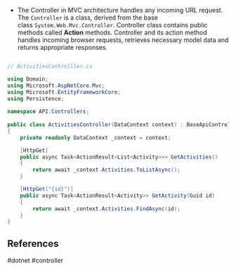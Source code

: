 * The Controller in MVC architecture handles any incoming URL request. The `Controller` is a class, derived from the base class `System.Web.Mvc.Controller`. Controller class contains public methods called **Action** methods. Controller and its action method handles incoming browser requests, retrieves necessary model data and returns appropriate responses.

``` c#

// ActivitiesControlller.cs

using Domain;
using Microsoft.AspNetCore.Mvc;
using Microsoft.EntityFrameworkCore;
using Persistence;
  
namespace API.Controllers;
  
public class ActivitiesController(DataContext context) : BaseApiController
{
    private readonly DataContext _context = context;

    [HttpGet]
    public async Task<ActionResult<List<Activity>>> GetActivities()
    {
        return await _context.Activities.ToListAsync();
    }

    [HttpGet("{id}")]
    public async Task<ActionResult<Activity>> GetActivity(Guid id)
    {
        return await _context.Activities.FindAsync(id);
    }
}
```


## References

#dotnet #controller